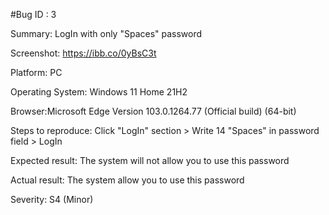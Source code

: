 #Bug ID : 3

Summary: LogIn with only "Spaces" password

Screenshot: https://ibb.co/0yBsC3t

Platform: PC

Operating System: Windows 11 Home 21H2

Browser:Microsoft Edge
Version 103.0.1264.77 (Official build) (64-bit)

Steps to reproduce: Click "LogIn" section > Write 14 "Spaces" in password field > LogIn

Expected result: The system will not allow you to use this password

Actual result: The system allow you to use this password

Severity: S4 (Minor)